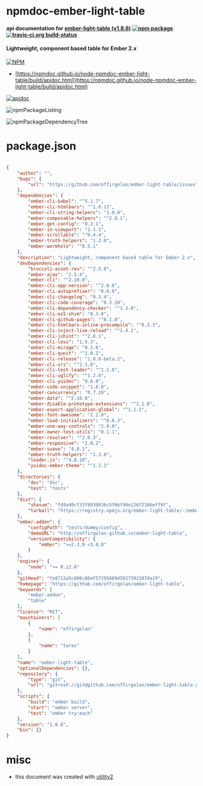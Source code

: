 # npmdoc-ember-light-table

#### api documentation for  [ember-light-table (v1.8.6)](https://github.com/offirgolan/ember-light-table)  [![npm package](https://img.shields.io/npm/v/npmdoc-ember-light-table.svg?style=flat-square)](https://www.npmjs.org/package/npmdoc-ember-light-table) [![travis-ci.org build-status](https://api.travis-ci.org/npmdoc/node-npmdoc-ember-light-table.svg)](https://travis-ci.org/npmdoc/node-npmdoc-ember-light-table)

#### Lightweight, component based table for Ember 2.x

[![NPM](https://nodei.co/npm/ember-light-table.png?downloads=true&downloadRank=true&stars=true)](https://www.npmjs.com/package/ember-light-table)

- [https://npmdoc.github.io/node-npmdoc-ember-light-table/build/apidoc.html](https://npmdoc.github.io/node-npmdoc-ember-light-table/build/apidoc.html)

[![apidoc](https://npmdoc.github.io/node-npmdoc-ember-light-table/build/screenCapture.buildCi.browser.%252Ftmp%252Fbuild%252Fapidoc.html.png)](https://npmdoc.github.io/node-npmdoc-ember-light-table/build/apidoc.html)

![npmPackageListing](https://npmdoc.github.io/node-npmdoc-ember-light-table/build/screenCapture.npmPackageListing.svg)

![npmPackageDependencyTree](https://npmdoc.github.io/node-npmdoc-ember-light-table/build/screenCapture.npmPackageDependencyTree.svg)



# package.json

```json

{
    "author": "",
    "bugs": {
        "url": "https://github.com/offirgolan/ember-light-table/issues"
    },
    "dependencies": {
        "ember-cli-babel": "^5.1.7",
        "ember-cli-htmlbars": "^1.0.11",
        "ember-cli-string-helpers": "1.0.0",
        "ember-composable-helpers": "^2.0.1",
        "ember-get-config": "0.2.1",
        "ember-in-viewport": "2.1.1",
        "ember-scrollable": "^0.4.4",
        "ember-truth-helpers": "1.2.0",
        "ember-wormhole": "^0.5.1"
    },
    "description": "Lightweight, component based table for Ember 2.x",
    "devDependencies": {
        "broccoli-asset-rev": "^2.5.0",
        "ember-ajax": "2.5.4",
        "ember-cli": "^2.10.0",
        "ember-cli-app-version": "^2.0.0",
        "ember-cli-autoprefixer": "0.6.0",
        "ember-cli-changelog": "0.3.4",
        "ember-cli-code-coverage": "0.3.10",
        "ember-cli-dependency-checker": "^1.3.0",
        "ember-cli-es5-shim": "0.3.0",
        "ember-cli-github-pages": "^0.1.0",
        "ember-cli-htmlbars-inline-precompile": "^0.3.3",
        "ember-cli-inject-live-reload": "^1.4.1",
        "ember-cli-jshint": "^2.0.1",
        "ember-cli-less": "1.5.3",
        "ember-cli-mirage": "0.2.6",
        "ember-cli-qunit": "^3.0.2",
        "ember-cli-release": "1.0.0-beta.2",
        "ember-cli-sri": "^2.1.0",
        "ember-cli-test-loader": "^1.1.0",
        "ember-cli-uglify": "^1.2.0",
        "ember-cli-yuidoc": "0.8.8",
        "ember-code-snippet": "1.8.0",
        "ember-concurrency": "0.7.19",
        "ember-data": "^2.10.0",
        "ember-disable-prototype-extensions": "^1.1.0",
        "ember-export-application-global": "^1.1.1",
        "ember-font-awesome": "2.2.0",
        "ember-load-initializers": "^0.6.3",
        "ember-one-way-controls": "2.0.0",
        "ember-owner-test-utils": "0.1.1",
        "ember-resolver": "^2.0.3",
        "ember-responsive": "2.0.2",
        "ember-suave": "4.0.1",
        "ember-truth-helpers": "1.3.0",
        "loader.js": "^4.0.10",
        "yuidoc-ember-theme": "^1.2.1"
    },
    "directories": {
        "doc": "doc",
        "test": "tests"
    },
    "dist": {
        "shasum": "fd9a40cf33f8939836c5f06f49e126f2166eff9f",
        "tarball": "https://registry.npmjs.org/ember-light-table/-/ember-light-table-1.8.6.tgz"
    },
    "ember-addon": {
        "configPath": "tests/dummy/config",
        "demoURL": "http://offirgolan.github.io/ember-light-table",
        "versionCompatibility": {
            "ember": ">=2.3.0 <3.0.0"
        }
    },
    "engines": {
        "node": ">= 0.12.0"
    },
    "gitHead": "fe8712a5c886c86ef57295889d5827392387da19",
    "homepage": "https://github.com/offirgolan/ember-light-table",
    "keywords": [
        "ember-addon",
        "table"
    ],
    "license": "MIT",
    "maintainers": [
        {
            "name": "offirgolan"
        },
        {
            "name": "taras"
        }
    ],
    "name": "ember-light-table",
    "optionalDependencies": {},
    "repository": {
        "type": "git",
        "url": "git+ssh://git@github.com/offirgolan/ember-light-table.git"
    },
    "scripts": {
        "build": "ember build",
        "start": "ember server",
        "test": "ember try:each"
    },
    "version": "1.8.6",
    "bin": {}
}
```



# misc
- this document was created with [utility2](https://github.com/kaizhu256/node-utility2)
